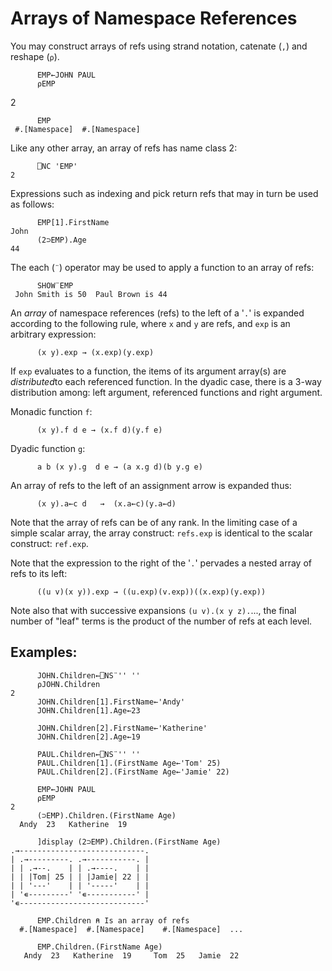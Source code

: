 # Arrays of Namespace References

You may construct arrays of refs using strand notation, catenate (`,`) and reshape (`⍴`).
```apl
      EMP←JOHN PAUL
      ⍴EMP
```

2
```apl
      EMP
 #.[Namespace]  #.[Namespace]
```

Like any other array, an array of refs has name class 2:
```apl
      ⎕NC 'EMP'
2
```

Expressions such as indexing and pick return refs that may in turn be used as follows:
```apl
      EMP[1].FirstName
John
      (2⊃EMP).Age
44
```

The each (`¨`) operator may be used to apply a function to an array of refs:
```apl
      SHOW¨EMP
 John Smith is 50  Paul Brown is 44
```

An *array* of namespace references (refs) to the left of a '`.`' is expanded according to the following rule, where `x` and `y` are refs, and `exp` is an arbitrary expression:
```apl
      (x y).exp → (x.exp)(y.exp)
```

If `exp` evaluates to a function, the items of its argument array(s) are *distributed*to each referenced function. In the dyadic case, there is a 3-way distribution among: left argument, referenced functions and right argument.

Monadic function `f`:
```apl
      (x y).f d e → (x.f d)(y.f e)
```

Dyadic function `g`:
```apl
      a b (x y).g  d e → (a x.g d)(b y.g e)
```

An array of refs to the left of an assignment arrow is expanded thus:
```apl
      (x y).a←c d   →  (x.a←c)(y.a←d)
```

Note that the array of refs can be of any rank. In the limiting case of a simple scalar array, the array construct: `refs.exp` is identical to the scalar construct: `ref.exp`.

Note that the expression to the right of the '`.`' pervades a nested array of refs to its left:
```apl
      ((u v)(x y)).exp → ((u.exp)(v.exp))((x.exp)(y.exp))
```

Note also that with successive expansions `(u v).(x y z).`..., the final number of "leaf" terms is the product of the number of refs at each level.

## Examples:
```apl
      JOHN.Children←⎕NS¨'' ''
      ⍴JOHN.Children
2
      JOHN.Children[1].FirstName←'Andy'
      JOHN.Children[1].Age←23
      
      JOHN.Children[2].FirstName←'Katherine'
      JOHN.Children[2].Age←19               
 
      PAUL.Children←⎕NS¨'' ''
      PAUL.Children[1].(FirstName Age←'Tom' 25)
      PAUL.Children[2].(FirstName Age←'Jamie' 22)

```
```apl
      EMP←JOHN PAUL
      ⍴EMP
2
      (⊃EMP).Children.(FirstName Age)
  Andy  23   Katherine  19
 
      ]display (2⊃EMP).Children.(FirstName Age)
.→----------------------------.
| .→---------. .→-----------. |
| | .→--.    | | .→----.    | |
| | |Tom| 25 | | |Jamie| 22 | |
| | '---'    | | '-----'    | |
| '∊---------' '∊-----------' |
'∊----------------------------'
 
      EMP.Children ⍝ Is an array of refs
  #.[Namespace]  #.[Namespace]    #.[Namespace]  ...
 
      EMP.Children.(FirstName Age)
   Andy  23   Katherine  19     Tom  25   Jamie  22
```
